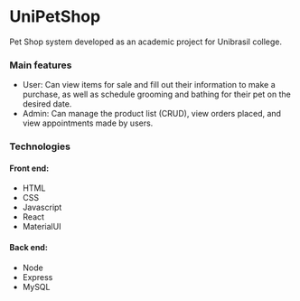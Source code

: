# UniPetShop
Pet Shop system developed as an academic project for Unibrasil college.

### Main features

- User: Can view items for sale and fill out their information to make a purchase, as well as schedule grooming and bathing for their pet on the desired date.
- Admin: Can manage the product list (CRUD), view orders placed, and view appointments made by users.

### Technologies

#### Front end:
- HTML
- CSS
- Javascript
- React
- MaterialUI

#### Back end:
- Node
- Express
- MySQL

